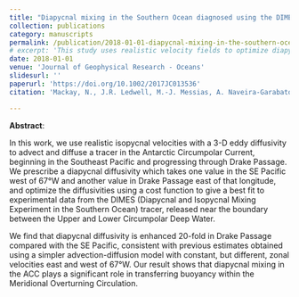 ```yaml
---
title: "Diapycnal mixing in the Southern Ocean diagnosed using the DIMES tracer and realistic velocity fields"
collection: publications
category: manuscripts
permalink: /publication/2018-01-01-diapycnal-mixing-in-the-southern-ocean-diagnosed-using-the-dimes-tracer-and-realistic-velocity-fields
# excerpt: 'This study uses realistic velocity fields to optimize diapycnal diffusivity and analyze mixing in the Antarctic Circumpolar Current.'
date: 2018-01-01
venue: 'Journal of Geophysical Research - Oceans'
slidesurl: ''
paperurl: 'https://doi.org/10.1002/2017JC013536'
citation: 'Mackay, N., J.R. Ledwell, M.-J. Messias, A. Naveira-Garabato, J.A. Brearley, A. Meijers, D.C. Jones, and A.J. Watson (2018). "Diapycnal mixing in the Southern Ocean diagnosed using the DIMES tracer and realistic velocity fields," <i>Journal of Geophysical Research - Oceans</i>, 123. <a href="https://doi.org/10.1002/2017JC013536">https://doi.org/10.1002/2017JC013536</a>'

---
```

**Abstract**:

In this work, we use realistic isopycnal velocities with a 3-D eddy diffusivity to advect and diffuse a tracer in the Antarctic Circumpolar Current, beginning in the Southeast Pacific and progressing through Drake Passage. We prescribe a diapycnal diffusivity which takes one value in the SE Pacific west of 67°W and another value in Drake Passage east of that longitude, and optimize the diffusivities using a cost function to give a best fit to experimental data from the DIMES (Diapycnal and Isopycnal Mixing Experiment in the Southern Ocean) tracer, released near the boundary between the Upper and Lower Circumpolar Deep Water.

We find that diapycnal diffusivity is enhanced 20-fold in Drake Passage compared with the SE Pacific, consistent with previous estimates obtained using a simpler advection-diffusion model with constant, but different, zonal velocities east and west of 67°W. Our result shows that diapycnal mixing in the ACC plays a significant role in transferring buoyancy within the Meridional Overturning Circulation.
